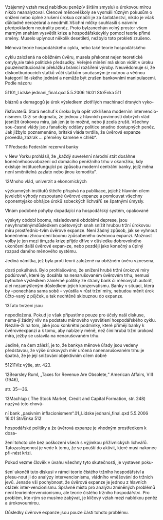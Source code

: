
Vzájemný vztah mezi nabídkou peněz(v širším smyslu) a úrokovou mírou nikdo neanalyzoval. Členové měnovéškoly se vysmáli různým pokusům o snížení nebo úplné zrušení úrokua označili je za šarlatánství, nikdo je však důkladně nerozebral a neodmítl.Všichni mlčky souhlasili s naivním předpokladem neutrality peněz. Proto bylzanechán volný prostor všem marným snahám vysvětlit krize a hospodářskécykly pomocí teorie přímé směny. Muselo uplynout několik desetiletí, nežbylo toto prokletí zrušeno.

Měnová teorie hospodářského cyklu, nebo také teorie hospodářského

cyklu založená na oběžném úvěru, musela překonat nejen teoretické omyly,ale také politické předsudky. Veřejné mínění má sklon vidět v úroku pouzeinstitucionální překážku bránící rozšíření výroby. Neuvědomuje si, že diskontbudoucích statků vůči statkům současným je nutnou a věčnou kategorií lid-ského jednání a nemůže být zrušen bankovními manipulacemi. Podle názoru

51101_Lidske jednani_final.qxd 5.5.2006 16:01 StrÆnka 511

bláznů a demagogů je úrok výsledkem zlotřilých machinací drsných vyko-

řisťovatelů. Stará nechuť k úroku byla opět vzkříšena moderním intervencio-nismem. Drží se dogmatu, že jednou z hlavních povinností dobrých vlád jesnížit úrokovou míru, jak jen je to možné, nebo ji zcela zrušit. Všechny sou-časné vlády jsou fanaticky oddány politice snadno dostupných peněz. Jak jižbylo poznamenáno, britská vláda tvrdila, že úvěrová expanze provedla„zázrak ... přeměny kamene v chléb“.

11Předseda Federální rezervní banky

v New Yorku prohlásil, že „každý suverénní národní stát dosáhne konečnéhoosvobození od domácího peněžního trhu v okamžiku, kdy existuje institucefungující po způsobu moderní centrální banky, jejíž měna není směnitelná zazlato nebo jinou komoditu“.

12Mnoho vlád, univerzit a ekonomických

výzkumných institutů štědře přispívá na publikace, jejichž hlavním cílem jevelebit výhody nespoutané úvěrové expanze a pomlouvat všechny oponentyjako obhájce úroků sobeckých lichvářů se špatnými úmysly.

Vlnám podobné pohyby dopadající na hospodářský systém, opakované

výskyty období boomu, následované obdobími deprese, jsou nevyhnutelnýmdůsledkem opětovných snah snížit hrubou tržní úrokovou míru prostřednic-tvím úvěrové expanze. Není žádný způsob, jak se vyhnout konečnému zhrou-cení boomu způsobeného úvěrovou expanzí. Možnost volby je jen mezi tím,zda krize přijde dříve v důsledku dobrovolného ukončení další úvěrové expan-ze, nebo později jako konečný a úplný rozpad daného měnového systému.

Jediná námitka, jež byla proti teorii založené na oběžném úvěru vznesena,

dosti pokulhává. Bylo prohlašováno, že snížení hrubé tržní úrokové míry podúroveň, které by dosáhla na nenarušovaném úvěrovém trhu, nemusí býtnutně výsledkem záměrné politiky ze strany bank či měnových autorit, alei nezamýšleným důsledkem jejich konzervatismu. Banky v situaci, která by –ponechána sama sobě – vyústila v růst tržní míry, nebudou měnit úrok účto-vaný z půjček, a tak nechtěně sklouznou do expanze.

13Tato tvrzení jsou

nepodložená. Pokud je však připustíme pouze pro účely naší diskuse, nema-jí žádný vliv na podstatu měnového vysvětlení hospodářského cyklu. Nezále-ží na tom, jaké jsou konkrétní podmínky, které přimějí banky k úvěrovéexpanzi a k tomu, aby nabízely méně, než činí hrubá tržní úroková míra, ježby se ustavila na nenarušovaném trhu.

Jediné, na čem záleží, je to, že bankya měnové úřady jsou vedeny představou, že výše úrokových měr určená nanenarušovaném trhu je špatná, že je její snižování objektivním cílem dobré

51211Viz výše, str. 423.

12Bearsley Ruml, „Taxes for Revenue Are Obsolete,“ American Affairs, VIII (1946),

str. 35—36.

13Machlup ( The Stock Market, Credit and Capital Formation, str. 248) nazývá toto chová-

ní bank „pasivním inflacionismem“.01_Lidske jednani_final.qxd 5.5.2006 16:01 StrÆnka 512

hospodářské politiky a že úvěrová expanze je vhodným prostředkem k dosa-

žení tohoto cíle bez poškození všech s výjimkou příživnických lichvářů. Tatozaslepenost je vede k tomu, že se pouští do aktivit, které musí nakonec při-nést krizi.

Pokud vezme člověk v úvahu všechny tyto skutečnosti, je vystaven poku-

šení ukončit tuto diskusi v rámci teorie čistého tržního hospodářství a přesu-nout ji do analýzy intervencionismu, vládního vměšování do tržních jevů. Jenade vši pochybnost, že úvěrová expanze je jednou z hlavních otázek inter-vencionismu. Správné místo pro analýzu zmíněných problémů není teorieintervencionismu, ale teorie čistého tržního hospodářství. Pro problém, kte-rým se musíme zabývat, je klíčový vztah mezi nabídkou peněz a úrokovoumírou.

Důsledky úvěrové expanze jsou pouze částí tohoto problému.
